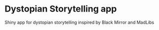 # Dystopian Storytelling app

Shiny app for dystopian storytelling inspired by Black Mirror and MadLibs
